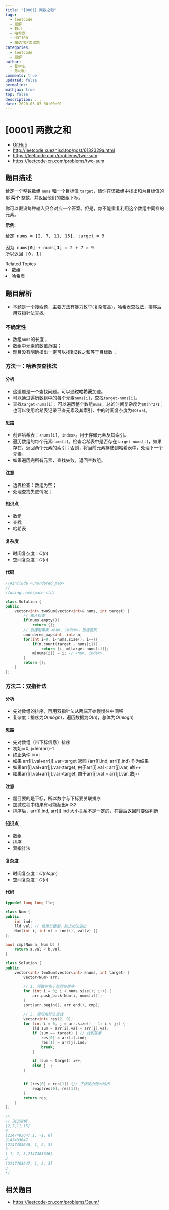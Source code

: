 ```yaml
---
title: "[0001] 两数之和"
tags:
  - leetcode
  - 题解
  - 数组
  - 哈希表
  - HOT100
  - 精选TOP面试题
categories:
  - leetcode
  - 题解
author:
  - 张学志
  - 陈彬彬
comments: true
updated: false
permalink:
mathjax: true
top: false
description: ...
date: 2020-03-07 00:00:01
---
```



# [0001] 两数之和
* [GitHub](https://github.com/algoboy101/LeetCodeCrowdsource/tree/master/_posts/QA/%5B0001%5D%20%E4%B8%A4%E6%95%B0%E4%B9%8B%E5%92%8C.md)
* http://leetcode.xuezhisd.top/post/6132329a.html
* https://leetcode.com/problems/two-sum
* https://leetcode-cn.com/problems/two-sum


## 题目描述

<p>给定一个整数数组 <code>nums</code>&nbsp;和一个目标值 <code>target</code>，请你在该数组中找出和为目标值的那&nbsp;<strong>两个</strong>&nbsp;整数，并返回他们的数组下标。</p>

<p>你可以假设每种输入只会对应一个答案。但是，你不能重复利用这个数组中同样的元素。</p>

<p><strong>示例:</strong></p>

<pre>给定 nums = [2, 7, 11, 15], target = 9

因为 nums[<strong>0</strong>] + nums[<strong>1</strong>] = 2 + 7 = 9
所以返回 [<strong>0, 1</strong>]
</pre>
<div><div>Related Topics</div><div><li>数组</li><li>哈希表</li></div></div>


## 题目解析
* 本题是一个搜索题，主要方法有暴力枚举(复杂度高)，哈希表查找法，排序后用双指针法查找。

### 不确定性
* 数组`nums`的长度；
* 数组中元素的数值范围；
* 题目没有明确指出一定可以找到2数之和等于目标数；

### 方法一：哈希表查找法

#### 分析

* 这道题是一个查找问题。可以通**过哈希表**加速。
* 可以通过遍历数组中的每个元素`nums[i]`，查找`target-nums[i]`。
* 查找`target-nums[i]`，可以遍历整个数组`nums`，总的时间复杂度为`$O(n^2)$`；也可以使用哈希表记录已查元素及其索引，中的时间复杂度为`$O(n)$`。

#### 思路

* 创建哈希表：`<nums[i], index>`。用于存储元素及其索引。
* 遍历数组的每个元素`nums[i]`。检查哈希表中是否存在`target-nums[i]`，如果存在，返回两个元素的索引；否则，将当前元素存储到哈希表中，处理下一个元素。
* 如果遍历完所有元素，查找失败，返回空数组。

#### 注意

* 边界检查：数组为空；
* 处理查找失败情况；

#### 知识点

* 数组
* 查找
* 哈希表

#### 复杂度

* 时间复杂度：$O(n)$
* 空间复杂度：$O(n)$

#### 代码

```cpp
//#include <unordered_map>
//
//using namespace std;

class Solution {
public:
    vector<int> twoSum(vector<int>& nums, int target) {
        // 输入检查
        if(nums.empty())
            return {};
        // 创建哈希表 <num, index>，加速查找
        unordered_map<int, int> m;
        for(int i=0; i<nums.size(); i++){
            if(m.count(target - nums[i]))
                return {i, m[target-nums[i]]};
            m[nums[i]] = i; // <num, index>
        }
        return {};
    }
};
```


### 方法二：双指针法

#### 分析

- 先对数组的排序，再用双指针法从两端开始慢慢往中间移
- 复杂度：排序为$O(nlogn)$，遍历数据为$O(n)$，总体为$O(nlogn)$

#### 思路

- 先对数组（带下标信息）排序
- 初始i=0, j=len(arr)-1
- 终止条件 i>=j
- 如果 arr[i].val+arr[j].var=target 返回 {arr[i].ind, arr[j].ind} 作为结果
- 如果arr[i].val+arr[j].var<target, 由于arr[i].val < arr[j].var, 故i++
- 如果arr[i].val+arr[j].var>target, 由于arr[i].val > arr[j].var, 故j--

#### 注意

- 题目要的是下标，所以数字与下标要关联排序
- 加减过程中结果有可能超出int32
- 排序后，arr[i].ind, arr[j].ind 大小关系不是一定的，在最后返回时要做判断

#### 知识点

- 数组
- 排序
- 双指针法

#### 复杂度

- 时间复杂度：$O(nlogn)​$
- 空间复杂度：$O(n)$

#### 代码

```cpp
typedef long long lld;

class Num {
public:
    int ind;
    lld val; // 使用长整型，防止加法溢出
    Num(int i, int v) : ind(i), val(v) {}
};

bool cmp(Num a, Num b) {
    return a.val < b.val;
}

class Solution {
public:
    vector<int> twoSum(vector<int> &nums, int target) {
        vector<Num> arr;

        // 1. 将数字和下标同步排序 
        for (int i = 0; i < nums.size(); i++) {
            arr.push_back(Num(i, nums[i]));
        }
        sort(arr.begin(), arr.end(), cmp);

        // 2. 用双指针法查找
        vector<int> res(2, 0);
        for (int i = 0, j = arr.size() - 1; i < j;) {
            lld sum = arr[i].val + arr[j].val;
            if (sum == target) { // 找到答案
                res[0] = arr[i].ind;
                res[1] = arr[j].ind;
                break;
            }

            if (sum < target) i++;
            else j--;
        }


        if (res[0] > res[1]) {// 下标按小到大给出
            swap(res[0], res[1]);
        }
        return res;
    }
};

/*
// 测试用例
[2,7,11,15]
9
[2147483647,1, -1, 0]
2147483647
[2147483646, 1, 2, 3]
3
[ 1, 2, 3,2147483646]
3
[2147483647, 1, 2, 3]
3
*/
```


## 相关题目
* https://leetcode-cn.com/problems/3sum/
